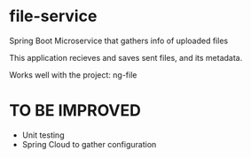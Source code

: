 # file-service
Spring Boot Microservice that gathers info of uploaded files

This application recieves and saves sent files, and its metadata. 

Works well with the project:
ng-file

# TO BE IMPROVED
- Unit testing
- Spring Cloud to gather configuration

